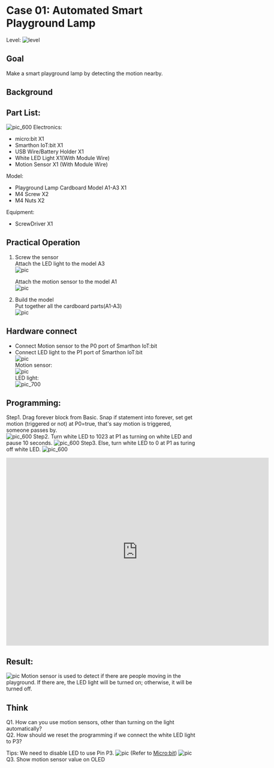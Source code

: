 # Case 01: Automated Smart Playground Lamp

Level: ![level](images/level1.png)

## Goal
Make a smart playground lamp by detecting the motion nearby.

## Background


## Part List: 
![pic_600](images/Case1_01.png)
Electronics:
* micro:bit X1
* Smarthon IoT:bit X1
* USB Wire/Battery Holder X1
* White LED Light X1(With Module Wire)
* Motion Sensor X1 (With Module Wire)

Model:
* Playground Lamp Cardboard Model A1-A3 X1
* M4 Screw X2
* M4 Nuts X2

Equipment:
* ScrewDriver X1

## Practical Operation
1. Screw the sensor<BR>Attach the LED light to the model A3<BR>![pic](images/Case1_02.png)<P>Attach the motion sensor to the model A1<BR>![pic](images/Case1_03.png)<BR>
2. Build the model<BR>Put together all the cardboard parts(A1-A3)<BR>![pic](images/Case1_04.png)

## Hardware connect

* Connect Motion sensor to the P0 port of Smarthon IoT:bit
* Connect LED light to the P1 port of Smarthon IoT:bit
<BR>![pic](images/Case1_05.png)
<BR>Motion sensor:<BR>
![pic](images/Case1_06.png)
<BR>LED light:<BR>
![pic_700](images/Case1_07.png)


## Programming:
Step1. Drag forever block from Basic. Snap if statement into forever, set get motion (triggered or not) at P0=true, that's say motion is triggered, someone passes by.<BR>
![pic_600](images/Case1_08.png)
Step2. Turn white LED to 1023 at P1 as turning on white LED and pause 10 seconds.
![pic_600](images/Case1_09.png)
Step3. Else, turn white LED to 0 at P1 as turing off white LED.
![pic_600](images/Case1_10.png)
<P>
<iframe src="https://makecode.microbit.org/v2/#pub:_44zg2oKFRLhs" width="700" height="500" frameborder="0"></iframe>

## Result:
![pic](images/Case1_11.png)
Motion sensor is used to detect if there are people moving in the playground. If there are, the LED light will be turned on; otherwise, it will be turned off.

## Think 
Q1. How can you use motion sensors, other than turning  on the light automatically?<BR>
Q2. How should we reset the programming if we connect the white LED light to P3?<BR>

Tips: We need to disable LED to use Pin P3.
![pic](images/Case1_12.png)
(Refer to [Micro:bit](https://makecode.microbit.org/device/pins))
![pic](images/Case1_13.png)
<BR>Q3. Show motion sensor value on OLED
